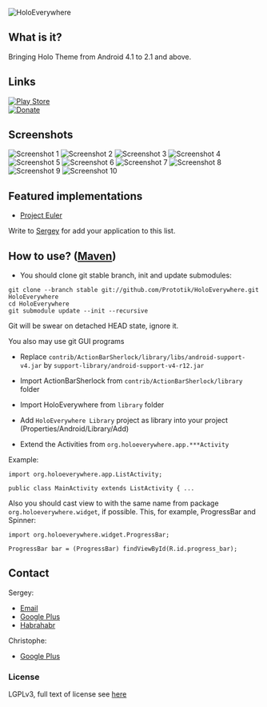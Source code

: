 ![HoloEverywhere](http://holoeverywhere.org/github-res/logo.png "HoloEverywhere")

## What is it?
Bringing Holo Theme from Android 4.1 to 2.1 and above.
## Links
[![Play Store](http://holoeverywhere.org/github-res/play_store_button.png)][Play Store]  
[![Donate](http://holoeverywhere.org/github-res/donate_button.png)][Donate]

## Screenshots
![Screenshot 1](http://holoeverywhere.org/img/screenshots/1.png "Screenshot 1")
![Screenshot 2](http://holoeverywhere.org/img/screenshots/2.png "Screenshot 2")
![Screenshot 3](http://holoeverywhere.org/img/screenshots/3.png "Screenshot 3")
![Screenshot 4](http://holoeverywhere.org/img/screenshots/4.png "Screenshot 4")
![Screenshot 5](http://holoeverywhere.org/img/screenshots/5.png "Screenshot 5")
![Screenshot 6](http://holoeverywhere.org/img/screenshots/6.png "Screenshot 6")
![Screenshot 7](http://holoeverywhere.org/img/screenshots/7.png "Screenshot 7")
![Screenshot 8](http://holoeverywhere.org/img/screenshots/8.png "Screenshot 8")
![Screenshot 9](http://holoeverywhere.org/img/screenshots/9.png "Screenshot 9")
![Screenshot 10](http://holoeverywhere.org/img/screenshots/10.png "Screenshot 10")

## Featured implementations
 * [Project Euler](https://play.google.com/store/apps/details?id=ie.cathalcoffey.android.projecteuler)

Write to [Sergey](mailto:prototypegamez@gmail.com) for add your application to this list.

## How to use? ([Maven][Build with Maven])

* You should clone git stable branch, init and update submodules:

```
git clone --branch stable git://github.com/Prototik/HoloEverywhere.git HoloEverywhere
cd HoloEverywhere
git submodule update --init --recursive
```
Git will be swear on detached HEAD state, ignore it.

You also may use git GUI programs

* Replace `contrib/ActionBarSherlock/library/libs/android-support-v4.jar` by `support-library/android-support-v4-r12.jar`

* Import ActionBarSherlock from `contrib/ActionBarSherlock/library` folder

* Import HoloEverywhere from `library` folder

* Add `HoloEverywhere Library` project as library into your project (Properties/Android/Library/Add)

* Extend the Activities from `org.holoeverywhere.app.***Activity`

Example:

```
import org.holoeverywhere.app.ListActivity;

public class MainActivity extends ListActivity { ...
```
Also you should cast view to with the same name from package `org.holoeverywhere.widget`, if possible. This, for example, ProgressBar and Spinner:
```
import org.holoeverywhere.widget.ProgressBar;

ProgressBar bar = (ProgressBar) findViewById(R.id.progress_bar);
```

## Contact

Sergey:
  * [Email](mailto:prototypegamez@gmail.com "Send email to Sergey")
  * [Google Plus](https://plus.google.com/103272077758668000975/posts "Google Plus")
  * [Habrahabr](http://habrahabr.ru/users/prototik/)
  
Christophe:
  * [Google Plus](https://plus.google.com/108315424589085456181/posts "Google Plus")

### License
LGPLv3, full text of license see [here][License]

[Play Store]: https://play.google.com/store/apps/details?id=org.holoeverywhere.demo "Play Store"
[Donate]: https://www.paypal.com/cgi-bin/webscr?cmd=_donations&business=X7E7U7HNR36YN&lc=US&item_name=HoloEverywhere&currency_code=USD&bn=PP%2dDonationsBF%3adonate_button%2epng%3aNonHosted "Donate"
[Build with Maven]: https://github.com/Prototik/HoloEverywhere/wiki/Maven "Build with maven"
[License]: https://raw.github.com/Prototik/HoloEverywhere/master/LICENSE "LGPLv3"
